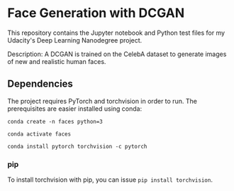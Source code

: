 # Face Generation with DCGAN
This repository contains the Jupyter notebook and Python test files for my Udacity's Deep Learning Nanodegree project.

Description:
A DCGAN is trained on the CelebA dataset to generate images of new and realistic human faces.

## Dependencies

The project requires PyTorch and torchvision in order to run. The prerequisites are easier installed using conda:

`conda create -n faces python=3`

`conda activate faces`

`conda install pytorch torchvision -c pytorch`


### pip

To install torchvision with pip, you can issue `pip install torchvision`.
